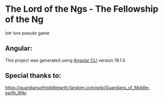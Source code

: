 # The Lord of the Ngs - The Fellowship of the Ng

lotr lore pseudo game

## Angular:

This project was generated using [Angular CLI](https://github.com/angular/angular-cli) version 19.1.5.

## Special thanks to:

https://guardiansofmiddleearth.fandom.com/wiki/Guardians_of_Middle-earth_Wiki
